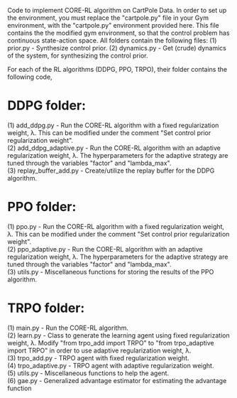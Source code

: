 Code to implement CORE-RL algorithm on CartPole Data. In order to set up the environment, you must replace the "cartpole.py" file in your Gym environment, with the "cartpole.py" environment provided here. This file contains the the modified gym environment, so that the control problem has continuous state-action space. 
All folders contain the following files:
	(1) prior.py - Synthesize control prior.
	(2) dynamics.py - Get (crude) dynamics of the system, for synthesizing the control prior.

For each of the RL algorithms (DDPG, PPO, TRPO), their folder contains the following code,
# DDPG folder:
(1) add_ddpg.py - Run the CORE-RL algorithm with a fixed regularization weight, λ. This can be modified under the comment "Set control prior regularization weight". \
(2) add_ddpg_adaptive.py - Run the CORE-RL algorithm with an adaptive regularization weight, λ. The hyperparameters for the adaptive strategy are tuned through the variables "factor" and "lambda_max". \
(3) replay_buffer_add.py - Create/utilize the replay buffer for the DDPG algorithm.
	
# PPO folder:
(1) ppo.py - Run the CORE-RL algorithm with a fixed regularization weight, λ. This can be modified under the comment "Set control prior regularization weight". \
(2) ppo_adaptive.py - Run the CORE-RL algorithm with an adaptive regularization weight, λ. The hyperparameters for the adaptive strategy are tuned through the variables "factor" and "lambda_max". \
(3) utils.py - Miscellaneous functions for storing the results of the PPO algorithm.

# TRPO folder:
(1) main.py - Run the CORE-RL algorithm. \
(2) learn.py - Class to generate the learning agent using fixed regularization weight, λ. Modify "from trpo_add import TRPO" to "from trpo_adaptive import TRPO" in order to use adaptive regularization weight, λ. \
(3) trpo_add.py - TRPO agent with fixed regularization weight. \
(4) trpo_adaptive.py - TRPO agent with adaptive regularization weight. \
(5) utils.py - Miscellaneous functions to help the agent. \
(6) gae.py - Generalized advantage estimator for estimating the advantage function

